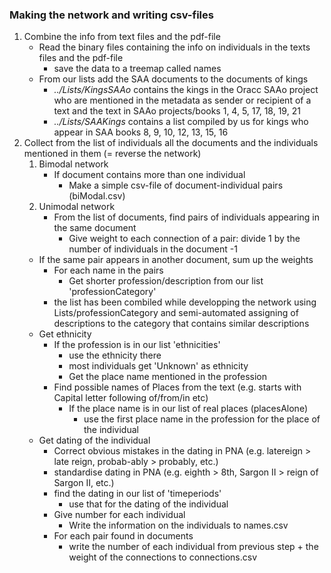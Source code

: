 ### Making the network and writing csv-files

1. Combine the info from text files and the pdf-file
   * Read the binary files containing the info on individuals in the texts files and the pdf-file
     * save the data to a treemap called names
   * From our lists add the SAA documents to the documents of kings
     * _../Lists/KingsSAAo_ contains the kings in the Oracc SAAo project who are mentioned in the metadata as sender or recipient of a text and the text in SAAo projects/books 1, 4, 5, 17, 18, 19, 21
     * _../Lists/SAAKings_ contains a list compiled by us for kings who appear in SAA books 8, 9, 10, 12, 13, 15, 16
2. Collect from the list of individuals all the documents and the individuals mentioned in them (= reverse the network)
   1. Bimodal network
      * If document contains more than one individual
        * Make a simple csv-file of document-individual pairs (biModal.csv)
   2. Unimodal network
      * From the list of documents, find pairs of individuals appearing in the same document
        * Give weight to each connection of a pair: divide 1 by the number of individuals in the document -1
	* If the same pair appears in another document, sum up the weights
      * For each name in the pairs
      	* Get shorter profession/description from our list 'professionCategory'
	  * the list has been combiled while developping the network using Lists/professionCategory and semi-automated assigning of descriptions to the category that contains similar descriptions
	* Get ethnicity
	  * If the profession is in our list 'ethnicities'
	    * use the ethnicity there
	    * most individuals get 'Unknown' as ethnicity
        * Get the place name mentioned in the profession
	  * Find possible names of Places from the text (e.g. starts with Capital letter following of/from/in etc)
	    * If the place name is in our list of real places (placesAlone)
	      * use the first place name in the profession for the place of the individual
	* Get dating of the individual
	  * Correct obvious mistakes in the dating in PNA (e.g. latereign > late reign, probab-ably > probably, etc.)
	  * standardise dating in PNA (e.g. eighth > 8th, Sargon II > reign of Sargon II, etc.)
	  * find the dating in our list of 'timeperiods'
	    * use that for the dating of the individual
	  * Give number for each individual
		  * Write the information on the individuals to names.csv
	  * For each pair found in documents
		  * write the number of each individual from previous step + the weight of the connections to connections.csv
